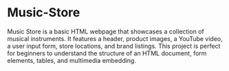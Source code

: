# Music-Store
Music Store is a basic HTML webpage that showcases a collection of musical instruments. It features a header, product images, a YouTube video, a user input form, store locations, and brand listings. This project is perfect for beginners to understand the structure of an HTML document, form elements, tables, and multimedia embedding.
